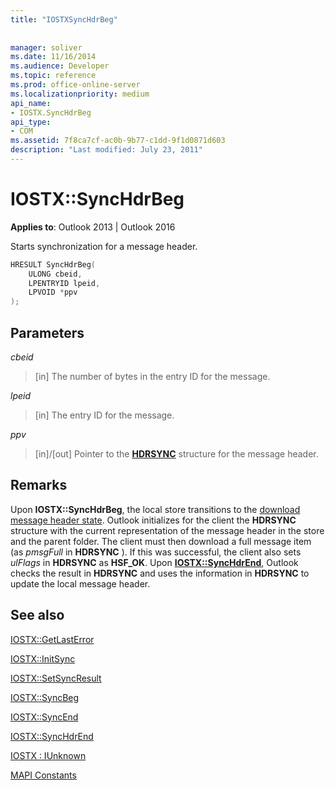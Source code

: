 ```yaml
---
title: "IOSTXSyncHdrBeg"
 
 
manager: soliver
ms.date: 11/16/2014
ms.audience: Developer
ms.topic: reference
ms.prod: office-online-server
ms.localizationpriority: medium
api_name:
- IOSTX.SyncHdrBeg
api_type:
- COM
ms.assetid: 7f8ca7cf-ac0b-9b77-c1dd-9f1d0871d603
description: "Last modified: July 23, 2011"
---
```


# IOSTX::SyncHdrBeg

  
  
**Applies to**: Outlook 2013 | Outlook 2016 
  
Starts synchronization for a message header.
  
```cpp
HRESULT SyncHdrBeg( 
    ULONG cbeid, 
    LPENTRYID lpeid, 
    LPVOID *ppv 
);
```

## Parameters

 _cbeid_
  
> [in] The number of bytes in the entry ID for the message.
    
 _lpeid_
  
> [in] The entry ID for the message.
    
 _ppv_
  
>  [in]/[out] Pointer to the **[HDRSYNC](hdrsync.md)** structure for the message header. 
    
## Remarks

Upon **IOSTX::SyncHdrBeg**, the local store transitions to the [download message header state](download-message-header-state.md). Outlook initializes for the client the **HDRSYNC** structure with the current representation of the message header in the store and the parent folder. The client must then download a full message item (as  *pmsgFull*  in **HDRSYNC** ). If this was successful, the client also sets  *ulFlags*  in **HDRSYNC** as **HSF_OK**. Upon **[IOSTX::SyncHdrEnd](iostx-synchdrend.md)**, Outlook checks the result in **HDRSYNC** and uses the information in **HDRSYNC** to update the local message header. 
  
## See also



[IOSTX::GetLastError](iostx-getlasterror.md)
  
[IOSTX::InitSync](iostx-initsync.md)
  
[IOSTX::SetSyncResult](iostx-setsyncresult.md)
  
[IOSTX::SyncBeg](iostx-syncbeg.md)
  
[IOSTX::SyncEnd](iostx-syncend.md)
  
[IOSTX::SyncHdrEnd](iostx-synchdrend.md)
  
[IOSTX : IUnknown](iostxiunknown.md)


[MAPI Constants](mapi-constants.md)

